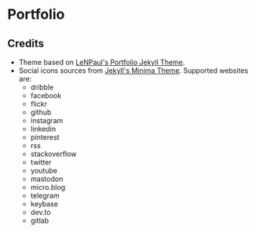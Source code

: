 # Portfolio

## Credits
- Theme based on [LeNPaul's Portfolio Jekyll Theme](https://github.com/LeNPaul/portfolio-jekyll-theme).
- Social icons sources from [Jekyll's Minima Theme](https://github.com/jekyll/minima). Supported websites are:
  - dribble
  - facebook
  - flickr
  - github
  - instagram
  - linkedin
  - pinterest
  - rss
  - stackoverflow
  - twitter
  - youtube
  - mastodon
  - micro.blog
  - telegram
  - keybase
  - dev.to
  - gitlab
